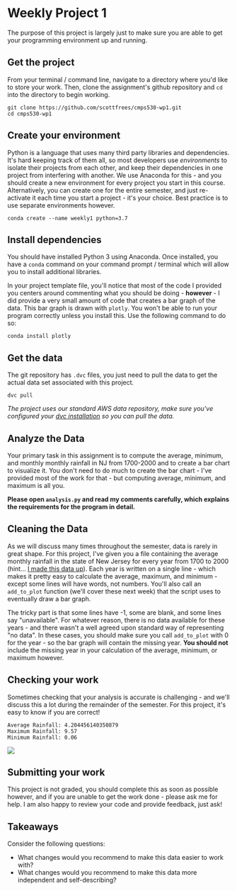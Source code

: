 # Weekly Project 1
The purpose of this project is largely just to make sure you are able to get your programming environment up and running. 

## Get the project
From your terminal / command line, navigate to a directory where you'd like to store your work.  Then, clone the assignment's github repository and `cd` into the directory to begin working.

```
git clone https://github.com/scottfrees/cmps530-wp1.git
cd cmps530-wp1
```

## Create your environment
Python is a language that uses many third party libraries and dependencies.  It's hard keeping track of them all, so most developers use *environments* to isolate their projects from each other, and keep their dependencies in one project from interfering with another.  We use Anaconda for this - and you should create a new environment for every project you start in this course.  Alternatively, you can create one for the entire semester, and just re-activate it each time you start a project - it's your choice.  Best practice is to use separate environments however.

```
conda create --name weekly1 python=3.7
```

## Install dependencies
You should have installed Python 3 using Anaconda.  Once installed, you have a `conda` command on your command prompt / terminal which will allow you to install additional libraries.

In your project template file, you'll notice that most of the code I provided you centers around commenting what you should be doing - **however** - I did provide a very small amount of code that creates a bar graph of the data.  This bar graph is drawn with `plotly`.  You won't be able to run your program correctly unless you install this.  Use the following command to do so:

```
conda install plotly
```

## Get the data
The git repository has `.dvc` files, you just need to pull the data to get the actual data set associated with this project.

```
dvc pull
```

*The project uses our standard AWS data repository, make sure you've configured your [dvc installation](https://pages.ramapo.edu/~sfrees/courses/cmps530/dvc.html) so you can pull the data.*

## Analyze the Data
Your primary task in this assignment is to compute the average, minimum, and monthly monthly rainfall in NJ from 1700-2000 and to create a bar chart to visualize it.  You don't need to do much to create the bar chart - I've provided most of the work for that - but computing average, minimum, and maximum is all you.

**Please open `analysis.py` and read my comments carefully, which explains the requirements for the program in detail.**

## Cleaning the Data
As we will discuss many times throughout the semester, data is rarely in great shape.   For this project, I've given you a file containing the average monthly rainfall in the state of New Jersey for every year from 1700 to 2000 (hint... [I made this data up](https://www.socscistatistics.com/utilities/normaldistribution/default.aspx)). Each year is written on a single line - which makes it pretty easy to calculate the average, maximum, and minimum - except some lines will have words, not numbers.  You'll also call an `add_to_plot` function (we'll cover these next week) that the script uses to eventually draw a bar graph.

The tricky part is that some lines have -1, some are blank, and some lines say "unavailable".  For whatever reason, there is no data available for these years - and there wasn't a well agreed upon standard way of representing "no data".  In these cases, you should make sure you call `add_to_plot` with 0 for the year - so the bar graph will contain the missing year.  **You should not** include the missing year in your calculation of the average, minimum, or maximum however.

## Checking your work
Sometimes checking that your analysis is accurate is challenging - and we'll discuss this a lot during the remainder of the semester.  For this project, it's easy to know if you are correct!

```
Average Rainfall: 4.204456140350879
Maximum Rainfall: 9.57
Minimum Rainfall: 0.06
```
<img src="https://pages.ramapo.edu/~sfrees/courses/cmps530/weeks/rainfall.png"/>

## Submitting your work
This project is not graded, you should complete this as soon as possible however, and if you are unable to get the work done - please ask me for help.  I am also happy to review your code and provide feedback, just ask!

## Takeaways
Consider the following questions:
- What changes would you recommend to make this data easier to work with?
- What changes would you recommend to make this data more independent and self-describing?

